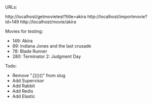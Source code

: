 URLs:

http://localhost/getmovietest?title=akira
http://localhost/importmovie?id=149
http://localhost/movie/akira

Movies for testing:

- 149: Akira
- 89: Indiana Jones and the last crusade
- 78: Blade Runner
- 280: Terminator 2: Judgment Day

Todo:
- Remove ".[]{}()" from slug
- Add Supervisor
- Add Rabbit
- Add Redis
- Add Elastic
